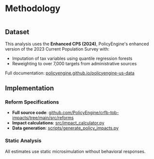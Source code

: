 # Methodology

```{include} simulation-version.md
```

## Dataset

This analysis uses the **Enhanced CPS (2024)**, PolicyEngine's enhanced version of the 2023 Current Population Survey with:
- Imputation of tax variables using quantile regression forests
- Reweighting to over 7,000 targets from administrative sources

Full documentation: [policyengine.github.io/policyengine-us-data](https://policyengine.github.io/policyengine-us-data)

## Implementation

### Reform Specifications
- **Full source code**: [github.com/PolicyEngine/crfb-tob-impacts/tree/main/src/reforms](https://github.com/PolicyEngine/crfb-tob-impacts/tree/main/src/reforms)
- **Impact calculations**: [src/impact_calculator.py](https://github.com/PolicyEngine/crfb-tob-impacts/blob/main/src/impact_calculator.py)
- **Data generation**: [scripts/generate_policy_impacts.py](https://github.com/PolicyEngine/crfb-tob-impacts/blob/main/scripts/generate_policy_impacts.py)

### Static Analysis
All estimates use static microsimulation without behavioral responses.
